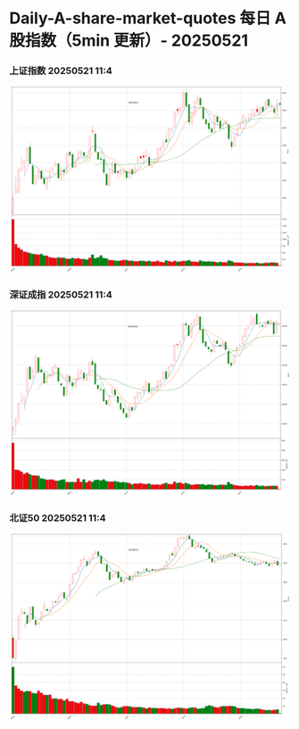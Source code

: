 
# Daily-A-share-market-quotes 每日 A 股指数（5min 更新）- 20250521

### 上证指数 20250521 11:4
![](./fig/2025/5/20250521-sh000001.png)

### 深证成指 20250521 11:4
![](./fig/2025/5/20250521-sz399001.png)

### 北证50 20250521 11:4
![](./fig/2025/5/20250521-bj899050.png)
